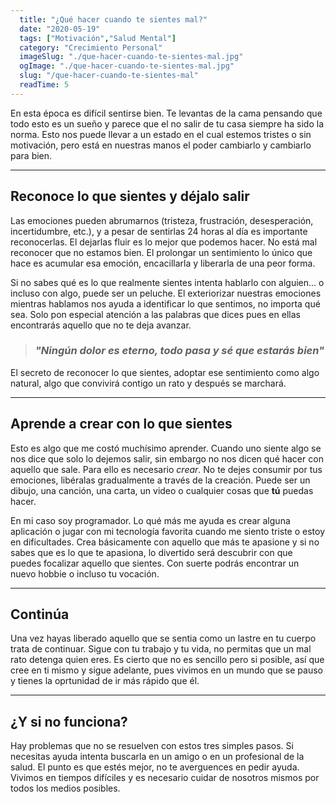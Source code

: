 ```yaml
---
  title: "¿Qué hacer cuando te sientes mal?"
  date: "2020-05-19"
  tags: ["Motivación","Salud Mental"]
  category: "Crecimiento Personal"
  imageSlug: "./que-hacer-cuando-te-sientes-mal.jpg"
  ogImage: "./que-hacer-cuando-te-sientes-mal.jpg"
  slug: "/que-hacer-cuando-te-sientes-mal"
  readTime: 5
---
```


En esta época es difícil sentirse bien. Te levantas de la cama pensando que todo esto es un sueño y parece que el no salir de tu casa siempre ha sido la norma. Esto nos puede llevar a un estado en el cual estemos tristes o sin motivación, pero está en nuestras manos el poder cambiarlo y cambiarlo para bien. 

---

## Reconoce lo que sientes y déjalo salir

Las emociones pueden abrumarnos (tristeza, frustración, desesperación, incertidumbre, etc.), y a pesar de sentirlas 24 horas al día es importante reconocerlas. El dejarlas fluir es lo mejor que podemos hacer. No está mal reconocer que no estamos bien. El prolongar un sentimiento lo único que hace es acumular esa emoción, encacillarla y liberarla de una peor forma. 

Si no sabes qué es lo que realmente sientes intenta hablarlo con alguien... o incluso con algo, puede ser un peluche. El exteriorizar nuestras emociones mientras hablamos nos ayuda a identificar lo que sentimos, no importa qué sea. Solo pon especial atención a las palabras que dices pues en ellas encontrarás aquello que no te deja avanzar.  



> ### *"Ningún dolor es eterno, todo pasa y sé que estarás bien"*



El secreto de reconocer lo que sientes, adoptar ese sentimiento como algo natural, algo que convivirá contigo un rato y después se marchará. 

---

## Aprende a crear con lo que sientes

Esto es algo que me costó muchísimo aprender. Cuando uno siente algo se nos dice que solo lo dejemos salir, sin embargo no nos dicen qué hacer con aquello que sale. Para ello es necesario *crear*. No te dejes consumir por tus emociones, libéralas gradualmente a través de la creación. Puede ser un dibujo, una canción, una carta, un video o cualquier cosas que **tú** puedas hacer. 

En mi caso soy programador. Lo qué más me ayuda es crear alguna aplicación o jugar con mi tecnología favorita cuando me siento triste o estoy en dificultades. Crea básicamente con aquello que más te apasione y si no sabes que es lo que te apasiona, lo divertido será descubrir con que puedes focalizar aquello que sientes. Con suerte podrás encontrar  un nuevo hobbie o incluso tu vocación. 

---

## Continúa

Una vez hayas liberado aquello que se sentia como un lastre en tu cuerpo trata de continuar. Sigue con tu trabajo y tu vida, no permitas que un mal rato detenga quien eres. Es cierto que  no es sencillo pero si posible, así que cree en ti mismo y sigue adelante, pues vivimos en un mundo que se pauso y tienes la oprtunidad de ir más rápido que él.  

---

## ¿Y si no funciona? 

Hay problemas que no se resuelven con estos tres simples pasos. Si necesitas ayuda intenta buscarla en un amigo o en un profesional de la salud. El punto es que estés mejor, no te averguences en pedir ayuda. Vivimos en tiempos difíciles y es necesario cuidar de nosotros mismos por todos los medios posibles.

